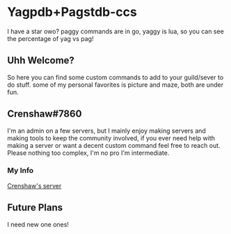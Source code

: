 # Yagpdb+Pagstdb-ccs
I have a star owo?
paggy commands are in go, yaggy is lua, so you can see the percentage of yag vs pag!
## Uhh Welcome?
So here you can find some custom commands to add to your guild/sever to do stuff.
some of my personal favorites is picture and maze, both are under fun.

## Crenshaw#7860
I'm an admin on a few servers, but I mainly enjoy making servers and making tools to keep the community involved,
if you ever need help with making a server or want a decent custom command feel free to reach out.
Please nothing too complex, I'm no pro I'm intermediate.

### My Info
[Crenshaw's server](https://discord.gg/y3BH7rr74w)

## Future Plans
I need new one ones!
